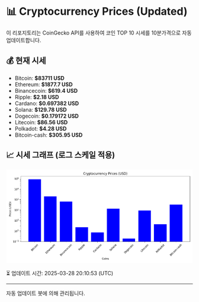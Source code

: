 
# 📊 Cryptocurrency Prices (Updated)

이 리포지토리는 CoinGecko API를 사용하여 코인 TOP 10 시세를 10분가격으로 자동 업데이트합니다.

## 💰 현재 시세
- Bitcoin: **$83711 USD**
- Ethereum: **$1877.7 USD**
- Binancecoin: **$619.4 USD**
- Ripple: **$2.18 USD**
- Cardano: **$0.697382 USD**
- Solana: **$129.78 USD**
- Dogecoin: **$0.179172 USD**
- Litecoin: **$86.56 USD**
- Polkadot: **$4.28 USD**
- Bitcoin-cash: **$305.95 USD**

## 📈 시세 그래프 (로그 스케일 적용)
![Crypto Prices](crypto_prices.png)

⏳ 업데이트 시간: 2025-03-28 20:10:53 (UTC)

---
자동 업데이트 봇에 의해 관리됩니다.
